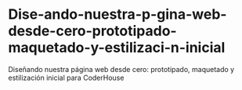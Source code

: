 # Dise-ando-nuestra-p-gina-web-desde-cero-prototipado-maquetado-y-estilizaci-n-inicial
Diseñando nuestra página web desde cero: prototipado, maquetado y estilización inicial para CoderHouse
